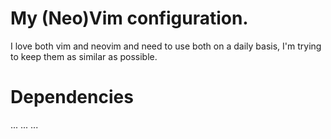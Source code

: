 # My (Neo)Vim configuration.
I love both vim and neovim and need to use both on a daily basis, I'm trying to keep them as similar as possible.

# Dependencies
...
...
...
